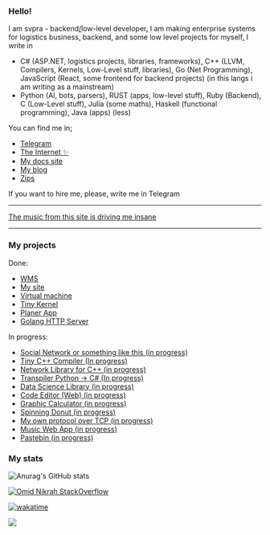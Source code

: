 ### Hello!

I am svpra - backend[/](https://svpra.ml)low-level developer[.](https://svpra.ml) I am making enterprise systems 
for logistics business[,](https://svpra.ml) backend[,](https://svpra.ml) and some low level projects for myself[.](https://svpra.ml) I write in
- C# (ASP.NET, logistics projects, libraries, frameworks)[,](https://svpra.ml) C++ (LLVM, Compilers, Kernels, Low-Level stuff, libraries)[,](https://svpra.ml) Go (Net Programming)[,](https://svpra.ml) JavaScript (React, some frontend for backend projects) (in this langs i am writing as a mainstream) 
- Python (AI, bots, parsers)[,](https://svpra.ml) RUST (apps, low-level stuff)[,](https://svpra.ml) Ruby (Backend)[,](https://svpra.ml) C (Low-Level stuff)[,](https://svpra.ml) Julia (some maths)[,](https://svpra.ml) Haskell (functional programming)[,](https://svpra.ml) Java (apps) (less)

You can find me in[:](https://svpra.ml)
- [Telegram](HTTPS://t.me/svprax) 
- [The Internet ✨](https://svpra.ml/)
- [My docs site](http://docs.svpra.ml/)
- [My blog](http://blog.svpra.ml)
- [Zips](http://ftp.svpra.ml)
                                   
If you want to hire me[,](https://svpra.ml) please[,](https://svpra.ml) write me in Telegram

************
[The music from this site is driving me insane](https://akarpov.ru/music)
************

### My projects

Done:
 - [WMS](https://github.com/transkood/wms)
 - [My site](https://github.com/svpra/svpra.github.io)
 - [Virtual machine](https://github.com/svpra/virtual-m)
 - [Tiny Kernel](https://github.com/stuffcs/my-first-kernel)
 - [Planer App](https://github.com/svpra/planer)
 - [Golang HTTP Server](https://github.com/svpra/yagos)

 In progress:
 - [Social Network or something like this (in progress)](https://github.com/svpra/smolblog)
 - [Tiny C++ Compiler (In progress)](https://github.com/svpra/yacppc)
 - [Network Library for C++ (in progress)](https://github.com/svpra/sok)
 - [Transpiler Python -> C# (In progress)](https://github.com/svpra/pytosh)
 - [Data Science Library (in progress)](https://github.com/svpra/palm)
 - [Code Editor (Web) (in progress)](https://github.com/svpra/weeco)
 - [Graphic Calculator (in progress)](https://github.com/grcalc)
 - [Spinning Donut (in progress)](https://github.com/svpra/booblic)
 - [My own protocol over TCP (in progress)](http://github.com/svpra/proto)
 - [Music Web App (in progress)](https://github.com/svpra/music_web_app)
 - [Pastebin (in progress)](https://github.com/svpra/texta)
### My stats

![Anurag's GitHub stats](https://github-readme-stats.vercel.app/api?username=svpra&theme=dark&include_all_commits=true&count_private=true&show_icons=true)

[![Omid Nikrah StackOverflow](https://github-readme-stackoverflow.vercel.app/?userID=17337055&layout=compact&theme=dark)](https://ru.stackoverflow.com/users/469436/svpra)

[![wakatime](https://wakatime.com/badge/user/4f140be3-3d32-41c2-b9fe-9f89c2e6ab34.svg)](https://wakatime.com/@4f140be3-3d32-41c2-b9fe-9f89c2e6ab34)

![](https://komarev.com/ghpvc/?username=svpra&color=brightgreen)
 
